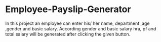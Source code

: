 # Employee-Payslip-Generator
In this project an employee can enter his/ her name, department ,age ,gender and basic salary. According gender and basic salary hra, pf and total salary will be generated after clicking the given button.
